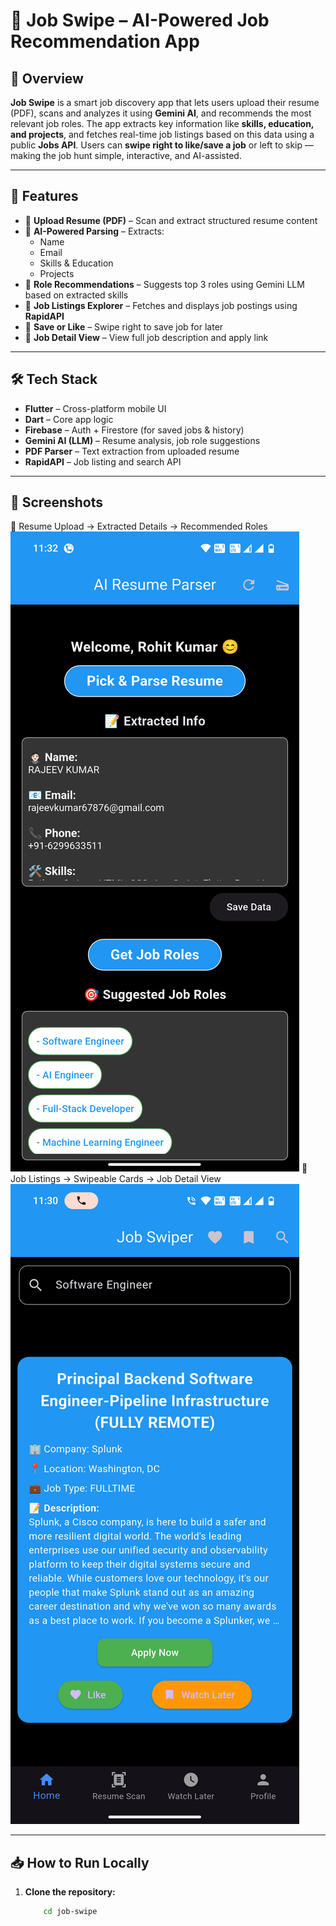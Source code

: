# 🎯 Job Swipe – AI-Powered Job Recommendation App

## 📌 Overview
**Job Swipe** is a smart job discovery app that lets users upload their resume (PDF), scans and analyzes it using **Gemini AI**, and recommends the most relevant job roles. The app extracts key information like **skills, education, and projects**, and fetches real-time job listings based on this data using a public **Jobs API**. Users can **swipe right to like/save a job** or left to skip — making the job hunt simple, interactive, and AI-assisted.

---

## 🚀 Features

- 📄 **Upload Resume (PDF)** – Scan and extract structured resume content  
- 🤖 **AI-Powered Parsing** – Extracts:
  - Name
  - Email
  - Skills & Education
  - Projects  
- 🎯 **Role Recommendations** – Suggests top 3 roles using Gemini LLM based on extracted skills  
- 🧭 **Job Listings Explorer** – Fetches and displays job postings using **RapidAPI**  
- 💾 **Save or Like** – Swipe right to save job for later  
- 🔗 **Job Detail View** – View full job description and apply link

---

## 🛠️ Tech Stack

- **Flutter** – Cross-platform mobile UI  
- **Dart** – Core app logic  
- **Firebase** – Auth + Firestore (for saved jobs & history)  
- **Gemini AI (LLM)** – Resume analysis, job role suggestions  
- **PDF Parser** – Text extraction from uploaded resume  
- **RapidAPI** – Job listing and search API

---

## 📱 Screenshots

📍 Resume Upload → Extracted Details → Recommended Roles  
![Upload & Roles](assets\resume_parser_screen.png)
📍 Job Listings → Swipeable Cards → Job Detail View  
![Job Details](assets\job_list_screen.png)

---

## 📥 How to Run Locally

1. **Clone the repository:**
   ```bash https://github.com/rohit8651/Job-Swipe.git
       cd job-swipe
